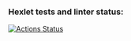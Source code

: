 ### Hexlet tests and linter status:
[![Actions Status](https://github.com/ligthing73/frontend-project-44/workflows/hexlet-check/badge.svg)](https://github.com/ligthing73/frontend-project-44/actions)